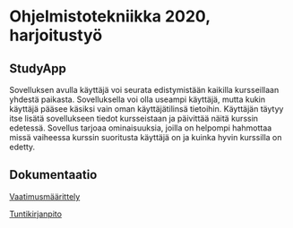 # Ohjelmistotekniikka 2020, harjoitustyö

## StudyApp
Sovelluksen avulla käyttäjä voi seurata edistymistään kaikilla kursseillaan yhdestä paikasta.
Sovelluksella voi olla useampi käyttäjä, mutta kukin käyttäjä pääsee käsiksi vain oman käyttäjätilinsä tietoihin.
Käyttäjän täytyy itse lisätä sovellukseen tiedot kursseistaan ja päivittää näitä kurssin edetessä.
Sovellus tarjoaa ominaisuuksia, joilla on helpompi hahmottaa missä vaiheessa kurssin suoritusta käyttäjä on ja kuinka hyvin 
kurssilla on edetty.

## Dokumentaatio

[Vaatimusmäärittely](https://github.com/pweura/ot-harjoitustyo/blob/master/dokumentaatio/vaatimusmaarittely.md)

[Tuntikirjanpito](https://github.com/pweura/ot-harjoitustyo/blob/master/dokumentaatio/tuntikirjanpito.md)
